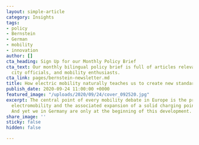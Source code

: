 ```yaml
---
layout: simple-article
category: Insights
tags:
- policy
- Bernstein
- German
- mobility
- innovation
author: []
cta_heading: Sign Up for our Monthly Policy Brief
cta_text: Our monthly bilingual policy brief is full of articles relevant to policymakers,
  city officials, and mobility enthusiasts.
cta_link: pages/bernstein-newsletter.md
title: How electric mobility naturally teaches us to create new standards
publish_date: 2020-09-24 11:00:00 +0000
featured_image: "/uploads/2020/09/24/cover_092520.jpg"
excerpt: The central point of every mobility debate in Europe is the promotion of
  electromobility and the associated expansion of a solid charging point infrastructure.
  And yet we in Germany are only at the beginning of this development.
share_image: ''
sticky: false
hidden: false

---
```

